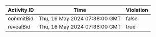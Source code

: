 | Activity ID | Time | Violation |
| --- | --- | --- |
| commitBid | Thu, 16 May 2024 07:38:00 GMT | false |
| revealBid | Thu, 16 May 2024 07:38:00 GMT | true |